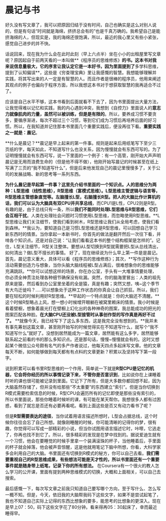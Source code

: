 # 晨记与书

好久没有写文章了，我可以把原因归结于没有时间，自己也确实是这么对别人说的，但是有句话“时间就是海绵，挤挤总会有的”也是千真万确的。我希望自己是能挤海绵的人，但现实是，我的海绵还很饱满，所以，最近的我心里又有些小紧张，感觉自己进步的并不快。

话说回来，现在我为什么会在此时此刻（早上六点半）坐在小小的出租屋里写文章呢？原因起自于前两天看的一本叫做**《程序员的思维修炼》**的书。这本书对我来说信息量极大，它的序言让我认定它是一本好书，因为里面提到了**多学科思维，提到了认知偏误**，这些是《穷查理宝典》里让我感慨的智慧。我想能够理解并实践，将其写出来的人一定是有智慧的人。而且作者是很棒的程序员，他用来阐述其观点的例子也偏向于程序方面，所以我想这本书对于想获取智慧的我再适合不过了。

应该是自己水平不够，这本书看到后面就看不下去了，因为书里面提出大量方法，让我觉得难以记忆和实践，我的内心遇到冲突，我想到《自控力》里面说人的**意志力就像肌肉的力量，虽然可以被训练，但是是有限的**。所以，要养成习惯不要贪多，要循序渐进，每次不超过三个习惯，等到它们成为习惯后再培养后面的好习惯。所以，在我知道并记住那本书里面几个重要实践后，便没再往下看。**重要实践之一就是：晨记**。

**什么是晨记？**晨记是早上起来的第一件事。规则是起来后用纸笔写下至少三页纸的字，每天如此，不知道写什么也没关系，因为慢慢就会有东西可写的。为了证明慢慢就会有东西可写，说一下里面的一个例子：有一个高管，刚开始大声声明晨记是无用而浪费生命的（但是他不得不做），他刚开始写晨记的时候甚至在纸上写满了三页的“我不知道写什么”，但是后来他发现自己的晨记里慢慢多了，关于公司的发展战略、新的思考等一系列东西。

**为什么晨记是早起第一件事？**这里先介绍书里面的一个知识点。人的思维分为两种：**L型思维（线性思维），R型思维（富模式思维）**。L型思维主管逻辑与语言等，R型思维主管想象直觉等。左脑擅长L型，右脑擅长R型。把人的大脑比作计算机的话，我们可以认为**大脑具有双CPU并共享总线**，而CPU1是L性，CPU2则是R型。有趣的是，由于总线只有一条，所以**我们不能同时处理L型思维与R型思维，它们会互相干扰**。人类在处理社会问题时习惯使用L型思维，而忽略使用R型思维。**L型思维让我们关注细节，使我们看到树木，R型思维让我们从全局考虑，使我们看到森林。**我认为，要知道自己是习惯L型思维还是R型思维，可以回想自己学习新东西时的情景。当你拿起一本新书时，你首先的做法是翻开然后一次往下看，并啃各个知识点。还是对自己说：“让我们看看这本书的整个结构框架是怎样的”。记住，L型关注细节，R型关注整体。要想从L型切换到R型就需要把L型从总线清出，如何清出？做L型不擅长的事情。
好了，现在继续说为什么早上第一件是是晨记。首先，晨记意义重大，具体可以看《程序员的思维修炼》；其次，**写作这种行为活动需要创造力与想象，当你头脑大脑线程被L型占满后，很难想象你的思维能够充满跳跃。**你可以试想这样的场景，你在办公室，手头有一大堆事情要处理，你必须全神贯注处理各种细节确保没有纰漏。突然，你的脑海里冒出：人类的祖先原来是猿，然后看到办公室里坐着的全是猿，真是有趣；突然又想，咦~这个季节有大鸟迁徙吗？.....可以想象处于这种工作状态的你真会让自己抓狂。所以，我们要在轻松的时候利用好R型思维。**早起的一个特点就是：你的大脑还不清醒。**这个时候R型略占上风，想一想小时候增开眼躺在被窝里赖床的情景。我小时候是看着壁橱，想象着晨光打在壁橱上幻化出的各种神奇的图案，我总能成功的把光的图案匹配各种脸。**在大脑CPU还没被L型接管时从事创作型的写作真是再好不过了。**
**就像今天，我已经写下了这么多东西，这是我完全没有想到的。**我并未有事先筹划这篇文章，甚至刚开始写的时候觉得实在不知道写什么，就写个“我不知道写什么”就好了。没想到居然能成为一篇文章，居然能有这么多字，居然能够联系起之前看的书的那么多知识点。还是那句话，慢慢~慢慢就会有的。这时又想起某个微信公众号颇有名气的多产作者说过，他每天四点多起床写文章。他的文章每天不断，如何能够做到每天都有有点料的文章更新？积累以及坚持写下第一段字。

说到积累可以看书里R型思维的一个作用，简单说一下就是**R型CPU是记忆的机器，它会将你经历的所以事情记录下来，不管你是否意识到**，比如说你在上课睡着时听的课也很可能被记录到里面。它记下了所有，但是大多数你都回想不起，因为大脑虽然存储了，但并没有给那些“不太重要”的东西建立“索引”。但是当你切换到R模式需要检索信息的时候，R型CPU会遍历所有的记忆即使是那些没有索引的，所以书里面说，那些你睡着时候听的课，有可能在某天帮你。我想很多人都有过困惑，看到了就忘是否还有必要再看呢。看到上面这些是否又有动力看书了呢？

但是**R型需要表达的途径**，当你试着用语言描述所想时，L型会占据总线，这个时候你往往会忘了自己所想。就像刚睡醒的时候，你可能清晰的记得你的梦，很有趣，你觉得可以写成一部精彩的小说，但当你试图用语言描述它时，咔嚓，它逃走了，你再也找不到它了。所以，很多精彩的发现是在梦中找到的。据说爱迪生就有一个习惯，他会在要睡觉的时候手里拿一个装满滚珠的杯子，当他睡着后，手里面的杯子就会掉落，他会被声音惊醒，这是他就用笔记下脑中所想，你看，大科学家多会利用自己的大脑。书里面还有切换到R模式的秘方，你可以自己去看。**我们需要重视自己的R型思维成果，有些想法可能是天才性的，所以书里面还有一个重要事件就是随身带上纸笔，记录下你的所有想法。**
在Coursera有一个很火的教人怎么学习的公开课，里面有提到两种思维模式的切换，大概和上面相关，可以自己去搜索。

最后感慨一下，每次写文章之前我只知道自己要写哪个方向，至于写什么、怎么写一概不知。但是，今天，依旧我的大脑帮我码下这些文字，如果不是尝试起笔了，我也不知道自己实际上记得的东西比想象的要多，能思考的比想象的更深入。现在是早上07：50，码下这些文字花了80分钟。看来得再05：30起床了，幸而最近睡得早。
